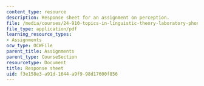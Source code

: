 ```yaml
---
content_type: resource
description: Response sheet for an assignment on perception.
file: /media/courses/24-910-topics-in-linguistic-theory-laboratory-phonology-spring-2007/f3e158e3a91d1644a9f998d17600f856_response_sheet.pdf
file_type: application/pdf
learning_resource_types:
- Assignments
ocw_type: OCWFile
parent_title: Assignments
parent_type: CourseSection
resourcetype: Document
title: Response sheet
uid: f3e158e3-a91d-1644-a9f9-98d17600f856
---
```

